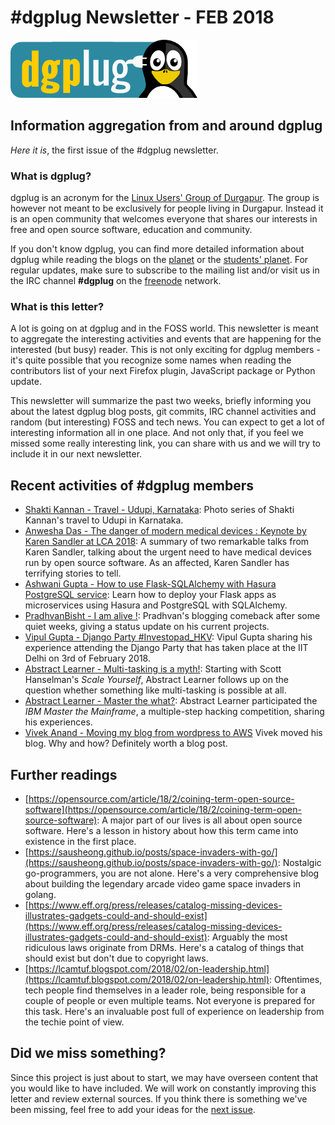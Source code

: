 # \#dgplug Newsletter - FEB 2018

![dgplug logo][img:logo]

## Information aggregation from and around dgplug

*Here it is*, the first issue of the \#dgplug newsletter.

### What is dgplug?

dgplug is an acronym for the [Linux Users' Group of Durgapur][link:dgplug]. The group is however not meant to be exclusively for people living in Durgapur. Instead it is an open community that welcomes everyone that shares our interests in free and open source software, education and community.

If you don't know dgplug, you can find more detailed information about dgplug while reading the blogs on the [planet][link:planet] or the [students' planet][link:students_planet]. For regular updates, make sure to subscribe to the mailing list and/or visit us in the IRC channel **\#dgplug** on the [freenode][link:freenode] network.

### What is this letter?

A lot is going on at dgplug and in the FOSS world. This newsletter is meant to aggregate the interesting activities and events that are happening for the interested (but busy) reader. This is not only exciting for dgplug members - it's quite possible that you recognize some names when reading the contributors list of your next Firefox plugin, JavaScript package or Python update.

This newsletter will summarize the past two weeks, briefly informing you about the latest dgplug blog posts, git commits, IRC channel activities and random (but interesting) FOSS and tech news. You can expect to get a lot of interesting information all in one place. And not only that, if you feel we missed some really interesting link, you can share with us and we will try to include it in our next newsletter.


## Recent activities of \#dgplug members

- [Shakti Kannan - Travel - Udupi, Karnataka](http://www.shakthimaan.com/posts/2018/02/14/udupi/news.html): Photo series of Shakti Kannan's travel to Udupi in Karnataka.
- [Anwesha Das - The danger of modern medical devices : Keynote by Karen Sandler at LCA 2018](http://anweshadas.in/the-danger-of-modern-medical-devices/): A summary of two remarkable talks from Karen Sandler, talking about the urgent need to have medical devices run by open source software. As an affected, Karen Sandler has terrifying stories to tell.
- [Ashwani Gupta - How to use Flask-SQLAlchemy with Hasura PostgreSQL service](https://ashwanigblog.wordpress.com/2018/02/15/how-to-use-flask-sqlalchemy-with-hasura-postgresql-service/): Learn how to deploy your Flask apps as microservices using Hasura and PostgreSQL with SQLAlchemy.
- [PradhvanBisht - I am alive !](https://medium.com/@Pradhvan/i-am-alive-40317770655a?source=rss-db9d0854d49e------2): Pradhvan's blogging comeback after some quiet weeks, giving a status update on his current projects.
- [Vipul Gupta - Django Party #Investopad_HKV](https://mixstersite.wordpress.com/2018/02/10/django-party-investopad_hkv_pydladies/): Vipul Gupta sharing his experience attending the Django Party that has taken place at the IIT Delhi on 3rd of February 2018.
- [Abstract Learner - Multi-tasking is a myth!](http://phi2infinity.blogspot.com/2018/02/multi-tasking-is-myth.html): Starting with Scott Hanselman's *Scale Yourself*, Abstract Learner follows up on the question whether something like multi-tasking is possible at all.
- [Abstract Learner - Master the what?](http://phi2infinity.blogspot.com/2018/02/master-what.html): Abstract Learner participated the *IBM Master the Mainframe*, a multiple-step hacking competition, sharing his experiences.
- [Vivek Anand - Moving my blog from wordpress to AWS](https://vivekanandxyz.wordpress.com/2018/02/08/moving-my-blog-from-wordpress-to-aws/) Vivek moved his blog. Why and how? Definitely worth a blog post.


## Further readings

- [https://opensource.com/article/18/2/coining-term-open-source-software](https://opensource.com/article/18/2/coining-term-open-source-software): A major part of our lives is all about open source software. Here's a lesson in history about how this term came into existence in the first place.
- [https://sausheong.github.io/posts/space-invaders-with-go/](https://sausheong.github.io/posts/space-invaders-with-go/): Nostalgic go-programmers, you are not alone. Here's a very comprehensive blog about building the legendary arcade video game space invaders in golang.
- [https://www.eff.org/press/releases/catalog-missing-devices-illustrates-gadgets-could-and-should-exist](https://www.eff.org/press/releases/catalog-missing-devices-illustrates-gadgets-could-and-should-exist): Arguably the most ridiculous laws originate from DRMs. Here's a catalog of things that should exist but don't due to copyright laws.
- [https://lcamtuf.blogspot.com/2018/02/on-leadership.html](https://lcamtuf.blogspot.com/2018/02/on-leadership.html): Oftentimes, tech people find themselves in a leader role, being responsible for a couple of people or even multiple teams. Not everyone is prepared for this task. Here's an invaluable post full of experience on leadership from the techie point of view.


## Did we miss something?

Since this project is just about to start, we may have overseen content that you would like to have included. We will work on constantly improving this letter and review external sources. If you think there is something we've been missing, feel free to add your ideas for the [next issue][link:next_issue].

[img:logo]: ../../static/img/dgplug_logo.png
[link:dgplug]: https://dgplug.org
[link:planet]: http://planet.dgplug.org
[link:students_planet]: http://students.planet.dgplug.org
[link:freenode]: https://freenode.net
[link:next_issue]: https://github.com/dgplug/newsletter/issues/5
